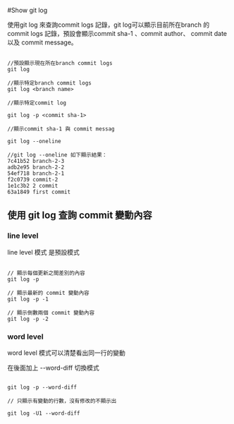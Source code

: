 #Show git log

使用git log 來查詢commit logs 記錄，git log可以顯示目前所在branch 的commit logs 記錄，預設會顯示commit sha-1 、commit author、 commit date以及 commit message。

```

//預設顯示現在所在branch commit logs
git log

//顯示特定branch commit logs
git log <branch name>

//顯示特定commit log

git log -p <commit sha-1>

//顯示commit sha-1 與 commit messag

git log --oneline

//git log --oneline 如下顯示結果：
7c41b52 branch-2-3
adb2e95 branch-2-2
54ef718 branch-2-1
f2c0739 commit-2
1e1c3b2 2 commit
63a1849 first commit

``` 

## 使用 git log 查詢 commit 變動內容

### line level
line level 模式 是預設模式



```

// 顯示每個更新之間差別的內容
git log -p

// 顯示最新的 commit 變動內容
git log -p -1

// 顯示倒數兩個 commit 變動內容
git log -p -2

```

### word level 

word level 模式可以清楚看出同一行的變動

在後面加上 --word-diff 切換模式

```

git log -p --word-diff

// 只顯示有變動的行數，沒有修改的不顯示出

git log -U1 --word-diff


```